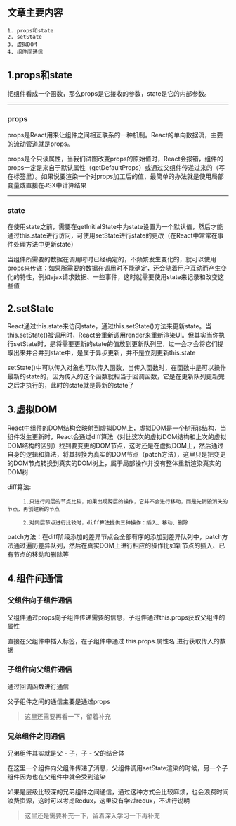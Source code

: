 <!--
author: 奶昔-王乃茜
date: 2017-04-27
title: React-组件间通信
tags: React
category: 前端
status: publish 
summary: React-组件之间的通信
-->
## 文章主要内容

    1. props和state
    2. setState
    3. 虚拟DOM
    4. 组件间通信

## 1.props和state

把组件看成一个函数，那么props是它接收的参数，state是它的内部参数。

---
### props
props是React用来让组件之间相互联系的一种机制。React的单向数据流，主要的流动管道就是props。

props是个只读属性，当我们试图改变props的原始值时，React会报错，组件的props一定是来自于默认属性（getDefaultProps）或通过父组件传递过来的（写在标签里）。如果说要渲染一个对props加工后的值，最简单的办法就是使用局部变量或直接在JSX中计算结果

---
### state
在使用state之前，需要在getInitialState中为state设置为一个默认值，然后才能通过this.state进行访问，可使用setState进行state的更改（在React中常常在事件处理方法中更新state）

当组件所需要的数据在调用时时已经确定的，不频繁发生变化的，就可以使用props来传递；如果所需要的数据在调用时不能确定，还会随着用户互动而产生变化的特性，例如ajax请求数据、一些事件，这时就需要使用state来记录和改变这些值

## 2.setState

React通过this.state来访问state，通过this.setState()方法来更新state。当this.setState()被调用时，React会重新调用render来重新渲染UI。但其实当你执行setState时，是将需要更新的state的值放到更新队列里，过一会才会将它们提取出来并合并到state中，是属于异步更新，并不是立刻更新this.state

setState()中可以传入对象也可以传入函数，当传入函数时，在函数中是可以操作最新的state的，因为传入的这个函数就相当于回调函数，它是在更新队列更新完之后才执行的，此时的state就是最新的state了

## 3.虚拟DOM

React中组件的DOM结构会映射到虚拟DOM上，虚拟DOM是一个树形js结构，当组件发生更新时，React会通过diff算法（对比这次的虚拟DOM结构和上次的虚拟DOM结构的区别）找到要变更的DOM节点，这时还是在虚拟DOM上，然后通过自身的逻辑和算法，将其转换为真实的DOM节点（patch方法），这里只是把变更的DOM节点转换到真实的DOM树上，属于局部操作并没有整体重新渲染真实的DOM树

diff算法:

         1.只进行同层的节点比较，如果出现跨层的操作，它并不会进行移动，而是先销毁消失的节点，再创建新的节点

         2.对同层节点进行比较时，diff算法提供三种操作：插入、移动、删除

patch方法：在diff阶段添加的差异节点会全部有序的添加到差异队列中，patch方法通过遍历差异队列，然后在真实DOM上进行相应的操作比如新节点的插入、已有节点的移动和删除等 

## 4.组件间通信

### 父组件向子组件通信

父组件通过props向子组件传递需要的信息，子组件通过this.props获取父组件的属性

直接在父组件中插入标签，在子组件中通过 this.props.属性名 进行获取传入的数据

### 子组件向父组件通信

通过回调函数进行通信

父子组件之间的通信主要是通过props

> 这里还需要再看一下，留着补充

### 兄弟组件之间通信

兄弟组件其实就是父 - 子，子 - 父的结合体

在这里一个组件向父组件传递了消息，父组件调用setState渲染的时候，另一个子组件因为也在父组件中就会受到渲染

如果是层级比较深的兄弟组件之间通信，通过这种方式会比较麻烦，也会浪费时间浪费资源，这时可以考虑Redux，这里没有学过redux，不进行说明

> 这里还是需要补充一下，留着深入学习一下再补充





